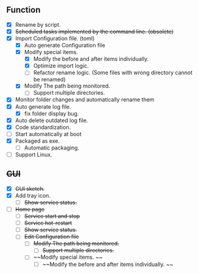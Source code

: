 ## Function

- [x] Rename by script.
- [x] ~~Scheduled tasks implemented by the command line. (obsolete)~~
- [x] Import Configuration file. (toml)
  - [x] Auto generate Configuration file
  - [x] Modify special items. 
    - [x] Modify the before and after items individually. 
    - [x] Optimize import logic.
    - [ ] Refactor rename logic. (Some files with wrong directory cannot be renamed)
  - [x] Modify The path being monitored.
    - [ ] Support multiple directories.
- [x] Monitor folder changes and automatically rename them
- [x] Auto generate log file.
  - [x] fix folder display bug.
- [x] Auto delete outdated log file.
- [x] Code standardization.
- [ ] Start automatically at boot
- [x] Packaged as exe.
  - [ ] Automatic packaging.
- [ ] Support Linux.

## ~~GUI~~

- [x] ~~GUI sketch.~~
- [x] Add tray icon.
  - [ ] ~~Show service status.~~
- [ ] ~~Home page~~
  - [ ] ~~Service start and stop~~
  - [ ] ~~Service hot-restart~~
  - [ ] ~~Show service status.~~
  - [ ] ~~Edit Configuration file~~
    - [ ] ~~Modify The path being monitored.~~
      - [ ] ~~Support multiple directories.~~
    - [ ] ~~Modify special items. ~~
      - [ ] ~~Modify the before and after items individually. ~~